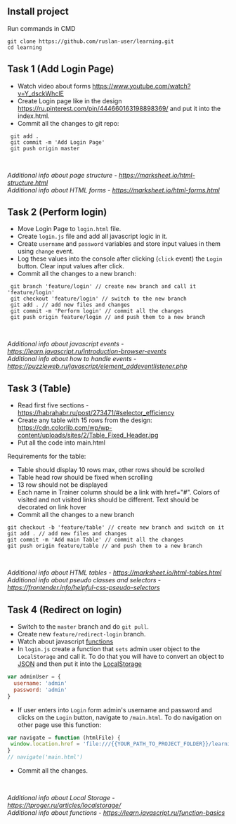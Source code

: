 ## Install project

Run commands in CMD

```
git clone https://github.com/ruslan-user/learning.git
cd learning
```

## Task 1 (Add Login Page)
+ Watch video about forms https://www.youtube.com/watch?v=Y_dsckWhclE
+ Create Login page like in the design https://ru.pinterest.com/pin/444660163198898369/ and put it into the index.html.
+ Commit all the changes to git repo:
```
 git add .
 git commit -m 'Add Login Page'
 git push origin master
 ```
</br>

*Additional info about page structure - https://marksheet.io/html-structure.html* </br>
*Additional info about HTML forms - https://marksheet.io/html-forms.html*

## Task 2 (Perform login)
+ Move Login Page to `login.html` file.
+ Create `login.js` file and add all javascript logic in it.
+ Create `username` and `password` variables and store input values in them using `change` event.
+ Log these values into the console after clicking (`click` event) the `Login` button. Clear input values after click.
+ Commit all the changes to a new branch:
```
 git branch 'feature/login' // create new branch and call it 'feature/login'
 git checkout 'feature/login' // switch to the new branch
 git add . // add new files and changes
 git commit -m 'Perform login' // commit all the changes
 git push origin feature/login // and push them to a new branch
 ```
 </br>
 
 *Additional info about javascript events - https://learn.javascript.ru/introduction-browser-events* </br>
 *Additional info about how to handle events - https://puzzleweb.ru/javascript/element_addeventlistener.php*
 
 ## Task 3 (Table)
 + Read first five sections - https://habrahabr.ru/post/273471/#selector_efficiency
 + Create any table with 15 rows from the design: https://cdn.colorlib.com/wp/wp-content/uploads/sites/2/Table_Fixed_Header.jpg
 + Put all the code into main.html
 
 Requirements for the table: </br>
 + Table should display 10 rows max, other rows should be scrolled
 + Table head row should be fixed when scrolling
 + 13 row should not be displayed
 + Each name in Trainer column should be a link with href="#". Colors of visited and not visited links should be different. Text should be decorated on link hover
 + Commit all the changes to a new branch
 ```
 git checkout -b 'feature/table' // create new branch and switch on it
 git add . // add new files and changes
 git commit -m 'Add main Table' // commit all the changes
 git push origin feature/table // and push them to a new branch
 ```
 </br>
 
 *Additional info about HTML tables - https://marksheet.io/html-tables.html* </br>
 *Additional info about pseudo classes and selectors - https://frontender.info/helpful-css-pseudo-selectors*

## Task 4 (Redirect on login)
+ Switch to the `master` branch and do `git pull`.
+ Create new `feature/redirect-login` branch.
+ Watch about javascript [functions](https://www.youtube.com/watch?v=M3ACkFObsQw)
+ In `login.js` create a function that `sets` admin user object to the `LocalStorage` and call it. To do that you will have to convert an object to [JSON](https://www.youtube.com/watch?v=bw10M9RuR30) and then put it into the [LocalStorage](https://stackoverflow.com/questions/2010892/storing-objects-in-html5-localstorage)
```javascript
var adminUser = {
  username: 'admin'
  password: 'admin'
}
```
+ If user enters into `Login` form admin's username and password and clicks on the `Login` button, navigate to `/main.html`. To do navigation on other page use this function:
```javascript
var navigate = function (htmlFile) {
 window.location.href = 'file:///{{YOUR_PATH_TO_PROJECT_FOLDER}}/learning/' + htmlFile
}
// navigate('main.html')
```
+ Commit all the changes.
</br>

*Additional info about Local Storage - https://tproger.ru/articles/localstorage/* </br>
*Additional info about functions - https://learn.javascript.ru/function-basics*
